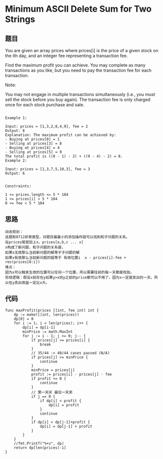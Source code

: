 #   Minimum ASCII Delete Sum for Two Strings


## 题目

You are given an array prices where prices[i] is the price of a given stock on the ith day, and an integer fee representing a transaction fee.

Find the maximum profit you can achieve. You may complete as many transactions as you like, but you need to pay the transaction fee for each transaction.

Note:

You may not engage in multiple transactions simultaneously (i.e., you must sell the stock before you buy again).
The transaction fee is only charged once for each stock purchase and sale.

```

Example 1:

Input: prices = [1,3,2,8,4,9], fee = 2
Output: 8
Explanation: The maximum profit can be achieved by:
- Buying at prices[0] = 1
- Selling at prices[3] = 8
- Buying at prices[4] = 4
- Selling at prices[5] = 9
The total profit is ((8 - 1) - 2) + ((9 - 4) - 2) = 8.
Example 2:

Input: prices = [1,3,7,5,10,3], fee = 3
Output: 6
 

Constraints:

1 <= prices.length <= 5 * 104
1 <= prices[i] < 5 * 104
0 <= fee < 5 * 104

```

## 思路

```
动态规划：
这题和0712非常类型，对题目最最小的添加操作就可以找到和子问题的关系。
在prices尾部加上x，prices[a,b,c ... x]
x构成了新问题，和子问题的关系是，
如果x无效那么当前新问题的解等于子问题的解
如果x有效那么当前新问题的姐等于 有效位置i  x - prices[i]-fee + res(prices[0:i])
难点：
因为x可以触发生效的位置可以任何一个位置，所以需要往前的每一天都是校验。
剪枝逻辑：假设x前存在y如果y>x则y之前的price都可以不用了，因为x一定是卖出的一天，所以在y卖出收益一定比x大。
```

## 代码


```golang
func maxProfit(prices []int, fee int) int {
	dp := make([]int, len(prices))
	dp[0] = 0
	for i := 1; i < len(prices); i++ {
		dp[i] = dp[i-1]
		minPrice := math.MaxInt
		for j := i - 1; j >= 0; j-- {
			if prices[j] >= prices[i] {
				break
			}
			// 35/44 -> 40/44 cases passed (N/A)
			if prices[j] >= minPrice {
				continue
			}
			minPrice = prices[j]
			profit := prices[i] - prices[j] - fee
			if profit <= 0 {
				continue
			}
			// 第一天买 最后一天卖
			if j == 0 {
				if dp[i] < profit {
					dp[i] = profit
				}
				continue
			}
			if dp[i] < dp[j-1]+profit {
				dp[i] = dp[j-1] + profit
			}
		}
	}
	//fmt.Printf("%+v", dp)
	return dp[len(prices)-1]
}
```
